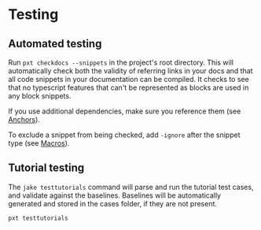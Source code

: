 # Testing

## Automated testing

Run `pxt checkdocs --snippets` in the project's root directory. This will automatically check both the validity of referring links in your docs and that all code snippets in your documentation can be compiled. It checks to see that no typescript features that can't be represented as blocks are used in any block snippets.

If you use additional dependencies, make sure you reference them (see [Anchors](/writing-docs/anchors#dependencies)). 

To exclude a snippet from being checked, add `-ignore` after the snippet type (see [Macros](/writing-docs/macros#ignore)).

## Tutorial testing

The ``jake testtutorials`` command will parse and run the tutorial test cases, and validate against the baselines. Baselines will be automatically generated and stored in the cases folder, if they are not present.

```
pxt testtutorials
```